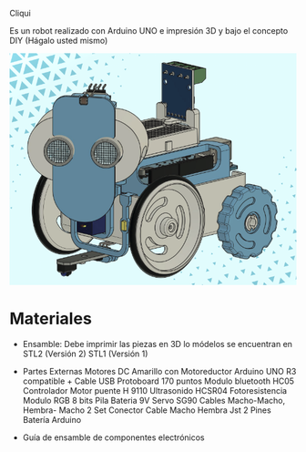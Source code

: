 Cliqui

Es un robot realizado con Arduino UNO e impresión 3D y bajo el concepto DIY (Hágalo usted mismo)

![alt text](https://github.com/coodiSTEAM/Impresion3D/blob/main/img/cliqui.jpg)

# Materiales 

- Ensamble:
Debe imprimir las piezas en 3D lo módelos se encuentran en STL2 (Versión 2) STL1 (Versión 1)

- Partes Externas
Motores DC Amarillo con Motoreductor
Arduino UNO R3 compatible + Cable USB
Protoboard 170 puntos
Modulo bluetooth HC05
Controlador Motor puente H 9110
Ultrasonido HCSR04
Fotoresistencia
Modulo RGB 8 bits
Pila Bateria 9V
Servo SG90
Cables Macho-Macho, Hembra- Macho
2 Set Conector Cable Macho Hembra Jst
2 Pines Batería Arduino

- Guía de ensamble de componentes electrónicos 